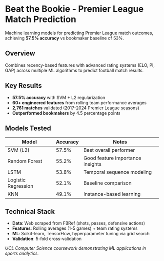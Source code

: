 # Beat the Bookie - Premier League Match Prediction

Machine learning models for predicting Premier League match outcomes, achieving **57.5% accuracy** vs bookmaker baseline of 53%.

## Overview

Combines recency-based features with advanced rating systems (ELO, PI, GAP) across multiple ML algorithms to predict football match results.

## Key Results

- **57.5% accuracy** with SVM + L2 regularization  
- **60+ engineered features** from rolling team performance averages
- **2,761 matches** validated (2017-2024 Premier League seasons)
- **Outperformed bookmakers** by 4.5 percentage points

## Models Tested

| Model | Accuracy | Notes |
|-------|----------|-------|
| SVM (L2) | 57.5% | Best overall performer |
| Random Forest | 55.2% | Good feature importance insights |
| LSTM | 53.8% | Temporal sequence modeling |
| Logistic Regression | 52.1% | Baseline comparison |
| KNN | 49.1% | Instance-based learning |

## Technical Stack

- **Data**: Web scraped from FBRef (shots, passes, defensive actions)
- **Features**: Rolling averages (1-5 games) + team rating systems  
- **ML**: Scikit-learn, TensorFlow, hyperparameter tuning via grid search
- **Validation**: 5-fold cross-validation

*UCL Computer Science coursework demonstrating ML applications in sports analytics.*

